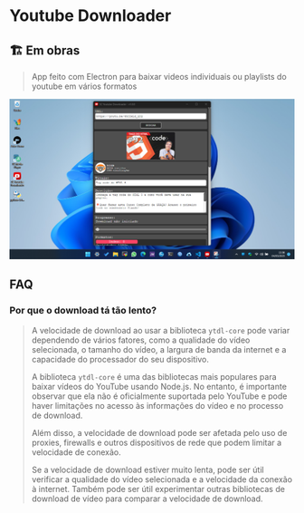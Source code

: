# Youtube Downloader

## 🏗️ Em obras

> App feito com Electron para baixar videos individuais ou playlists do youtube em vários formatos

![1677955137586](image/README/1677955137586.png)

## FAQ

### Por que o download tá tão lento?

> A velocidade de download ao usar a biblioteca `ytdl-core` pode variar dependendo de vários fatores, como a qualidade do vídeo selecionada, o tamanho do vídeo, a largura de banda da internet e a capacidade do processador do seu dispositivo.
>
> A biblioteca `ytdl-core` é uma das bibliotecas mais populares para baixar vídeos do YouTube usando Node.js. No entanto, é importante observar que ela não é oficialmente suportada pelo YouTube e pode haver limitações no acesso às informações do vídeo e no processo de download.
>
> Além disso, a velocidade de download pode ser afetada pelo uso de proxies, firewalls e outros dispositivos de rede que podem limitar a velocidade de conexão.
>
> Se a velocidade de download estiver muito lenta, pode ser útil verificar a qualidade do vídeo selecionada e a velocidade da conexão à internet. Também pode ser útil experimentar outras bibliotecas de download de vídeo para comparar a velocidade de download.
